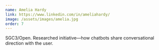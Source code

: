 ```yaml
---
name: Amelia Hardy 
link: https://www.linkedin.com/in/ameliahardy/
image: /assets/images/amelia.jpg
order: 7
---
```

SGC3/Open. Researched initiative—how chatbots share conversational direction with the user. 